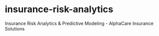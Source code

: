 # insurance-risk-analytics
Insurance Risk Analytics &amp; Predictive Modeling - AlphaCare Insurance Solutions
